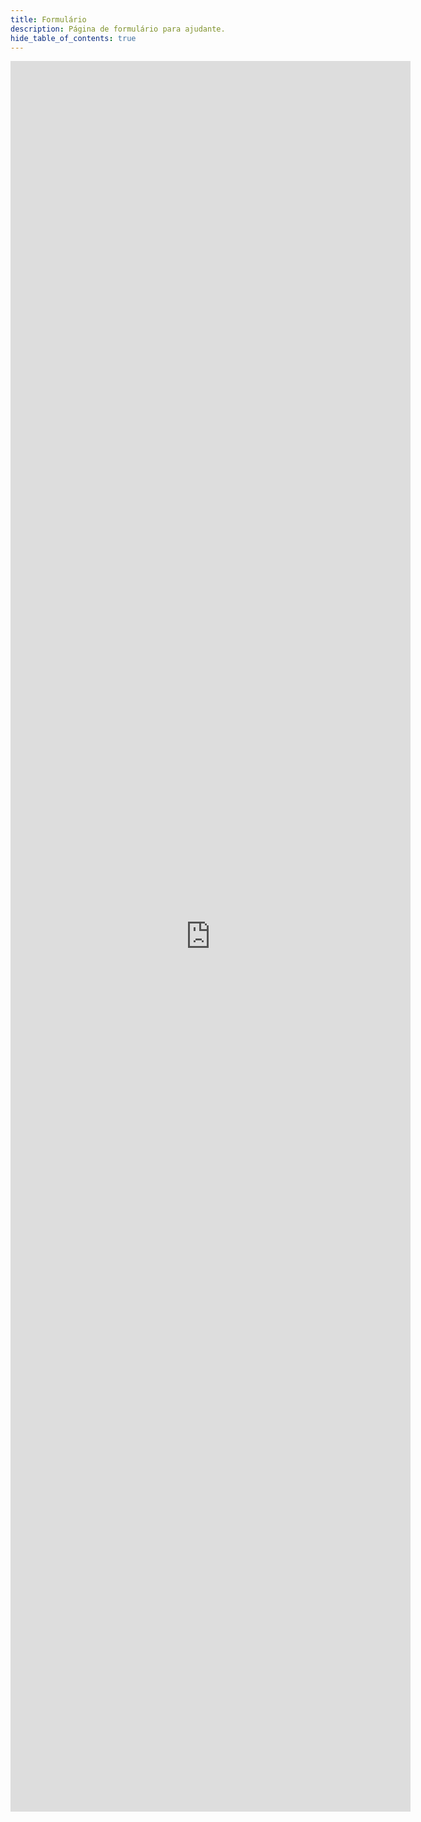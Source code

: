 ```yaml
---
title: Formulário
description: Página de formulário para ajudante.
hide_table_of_contents: true
---
```


<iframe src="https://docs.google.com/forms/d/e/1FAIpQLSf5ywwjFy8IAnpzV5VfosipLG-8yLdkAP-Dr1-G8xSegr1Y7w/viewform?embedded=true" width="640" height="2801" frameborder="0" marginheight="0" marginwidth="0">Carregando…</iframe>